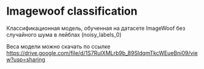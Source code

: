 # Imagewoof classification
 
Классификационная модель, обученная на датасете ImageWoof без случайного шума в лейблах (noisy_labels_0)
 
Веса модели можно скачать по ссылке https://drive.google.com/file/d/1S7RuIXMLrb9b_89SldqmTkcWEueBni09/view?usp=sharing
